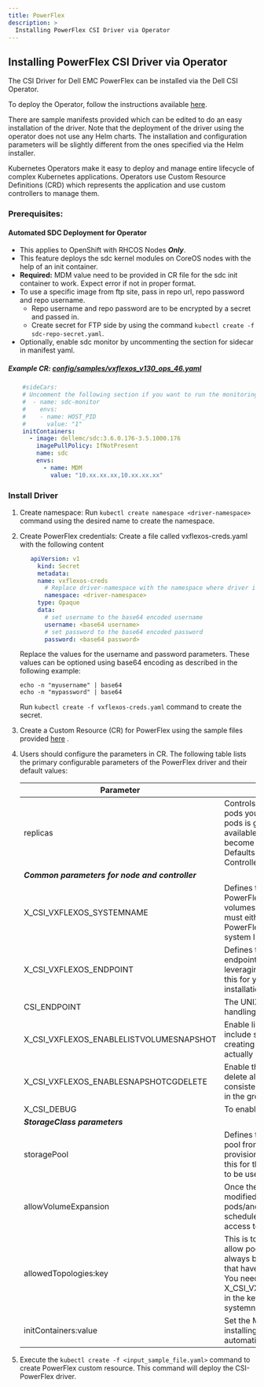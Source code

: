 ```yaml
---
title: PowerFlex
description: >
  Installing PowerFlex CSI Driver via Operator
---
```

## Installing PowerFlex CSI Driver via Operator

The CSI Driver for Dell EMC PowerFlex can be installed via the Dell CSI Operator.

To deploy the Operator, follow the instructions available [here](/content/docs/installation/operator/).

There are sample manifests provided which can be edited to do an easy installation of the driver. Note that the deployment of the driver using the operator does not use any Helm charts. The installation and configuration parameters will be slightly different from the ones specified via the Helm installer.

Kubernetes Operators make it easy to deploy and manage entire lifecycle of complex Kubernetes applications. Operators use Custom Resource Definitions (CRD) which represents the application and use custom controllers to manage them.

### Prerequisites:
#### Automated SDC Deployment for Operator 
- This applies to OpenShift with RHCOS Nodes **_Only_**.
- This feature deploys the sdc kernel modules on CoreOS nodes with the help of an init container.
- **Required:** MDM value need to be provided in CR file for the sdc init container to work. Expect error if not in proper format.
- To use a specific image from ftp site, pass in repo url, repo password and repo username.
  - Repo username and repo password are to be encrypted by a secret and passed in.
  - Create secret for FTP side by using the command `kubectl create -f sdc-repo-secret.yaml`.
- Optionally, enable sdc monitor by uncommenting the section for sidecar in manifest yaml.
##### Example CR:  [config/samples/vxflexos_v130_ops_46.yaml](https://github.com/dell/dell-csi-operator/blob/master/samples/vxflexos_v130_ops_46.yaml)
```yaml
    #sideCars:
    # Uncomment the following section if you want to run the monitoring sidecar
    #  - name: sdc-monitor
    #    envs:
    #    - name: HOST_PID
    #      value: "1"
    initContainers:
      - image: dellemc/sdc:3.6.0.176-3.5.1000.176
        imagePullPolicy: IfNotPresent
        name: sdc
        envs:
          - name: MDM
            value: "10.xx.xx.xx,10.xx.xx.xx"
```  

### Install Driver

1. Create namespace: 
   Run `kubectl create namespace <driver-namespace>` command using the desired name to create the namespace.
2. Create PowerFlex credentials:
   Create a file called vxflexos-creds.yaml with the following content
     ```yaml
        apiVersion: v1
	      kind: Secret
	      metadata:
          name: vxflexos-creds
	        # Replace driver-namespace with the namespace where driver is being deployed
	        namespace: <driver-namespace>
	      type: Opaque
	      data:
	        # set username to the base64 encoded username
	        username: <base64 username>
	        # set password to the base64 encoded password
	        password: <base64 password>
     ```
   Replace the values for the username and password parameters. These values can be optioned using base64 encoding as described in the following example:
   ```
   echo -n "myusername" | base64
   echo -n "mypassword" | base64
   ```
   Run `kubectl create -f vxflexos-creds.yaml` command to create the secret.
3. Create a Custom Resource (CR) for PowerFlex using the sample files provided    [here](https://github.com/dell/dell-csi-operator/tree/master/samples) .
4. Users should configure the parameters in CR. The following table lists the primary configurable parameters of the PowerFlex driver and their default values:
   
   | Parameter | Description | Required | Default |
   | --------- | ----------- | -------- |-------- |
   | replicas | Controls the amount of controller pods you deploy. If controller pods is greater than number of available nodes, excess pods will become stuck in pending. Defaults is 2 which allows for Controller high availability. | Yes | 2 |
   | ***Common parameters for node and controller*** |
   | X_CSI_VXFLEXOS_SYSTEMNAME | Defines the name of the PowerFlex system from which volumes will be provisioned. This must either be set to the PowerFlex system name or system ID | Yes | systemname |
   | X_CSI_VXFLEXOS_ENDPOINT | Defines the PowerFlex REST API endpoint, with full URL, typically leveraging HTTPS. You must set this for your PowerFlex installations REST gateway | Yes | https://127.0.0.1 |
   | CSI_ENDPOINT | The UNIX socket address for handling gRPC calls	| No |/var/run/csi/csi.sock |
   | X_CSI_VXFLEXOS_ENABLELISTVOLUMESNAPSHOT | Enable list volume operation to include snapshots (since creating a volume from a snap actually results in a new snap) | No | false |
   | X_CSI_VXFLEXOS_ENABLESNAPSHOTCGDELETE | Enable this to automatically delete all snapshots in a consistency group when a snap in the group is deleted | No | false |
   | X_CSI_DEBUG | To enable debug mode | No | false |
   | ***StorageClass parameters*** |
   | storagePool | Defines the PowerFlex storage pool from which this driver will provision volumes. You must set this for the primary storage pool to be used | Yes | pool1 |
   | allowVolumeExpansion | Once the allowed topology is modified in storage class, pods/and volumes will always be scheduled on nodes that have access to the storage | No | true |
   | allowedTopologies:key | This is to enable topology to allow pods/and volumes to always be scheduled on nodes that have access to the storage. You need to replace the X_CSI_VXFLEXOS_SYSTEMNAME in the key with the actual systemname value | No | X_CSI_VXFLEXOS_SYSTEMNAME |
   | initContainers:value | Set the MDM IP's here if installing on CoreOS to enable automatic SDC installation | Yes (OpenShift) | "10.xx.xx.xx,10.xx.xx.xx"|
5.  Execute the `kubectl create -f <input_sample_file.yaml>` command to create PowerFlex custom resource. This command will deploy the CSI-PowerFlex driver.
